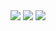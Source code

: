 <div align="center">
  <img src="https://capsule-render.vercel.app/api?type=slice&color=eeb9b8&height=160&section=header&text=Hi!%20I'm%20Joody!&fontAlign=50&fontAlignY=70&fontSize=90&fontColor=000000" />
  <img src="https://github-readme-stats.vercel.app/api?username=Joody20&show_icons=true&theme=rose" />
  <img src="https://github-readme-stats.vercel.app/api/top-langs/?username=Joody20&layout=donut" />
</div>

